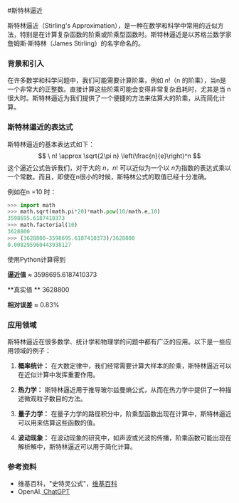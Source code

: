 #斯特林逼近

斯特林逼近（Stirling's Approximation），是一种在数学和科学中常用的近似方法，特别是在计算复杂函数的阶乘或阶乘型函数时。斯特林逼近是以苏格兰数学家詹姆斯·斯特林（James Stirling）的名字命名的。

### 背景和引入

在许多数学和科学问题中，我们可能需要计算阶乘，例如 $n!$（n 的阶乘），当n是一个非常大的正整数。直接计算这些阶乘可能会变得非常复杂且耗时，尤其是当 n 很大时。斯特林逼近为我们提供了一个便捷的方法来估算大的阶乘，从而简化计算。

### 斯特林逼近的表达式

斯特林逼近的基本表达式如下：
$$
\ n! \approx \sqrt{2\pi n} \left(\frac{n}{e}\right)^n
$$
这个逼近公式告诉我们，对于大的 $n$，$n!$ 可以近似为一个以 $n$为指数的表达式乘以一个常数。而且，即使在n很小的时候，斯特林公式的取值已经十分准确。

例如在n =10 时：

```python
>>> import math
>>> math.sqrt(math.pi*20)*math.pow(10/math.e,10)
3598695.6187410373
>>> math.factorial(10)
3628800
>>> (3628800-3598695.6187410373)/3628800
0.008295960443938127
```

使用Python计算得到

**逼近值**  $\approx$ 3598695.6187410373

**真实值  ** 3628800

**相对误差**  $\approx$  0.83%

### 应用领域

斯特林逼近在很多数学、统计学和物理学的问题中都有广泛的应用。以下是一些应用领域的例子：

1. **概率统计：** 在大数定律中，我们经常需要计算大样本的阶乘，斯特林逼近可以在近似计算中发挥重要作用。

2. **热力学：** 斯特林逼近用于推导玻尔兹曼熵公式，从而在热力学中提供了一种描述微观粒子数目的方法。

3. **量子力学：** 在量子力学的路径积分中，阶乘型函数出现在计算中，斯特林逼近可以用来估算这些函数的值。

4. **波动现象：** 在波动现象的研究中，如声波或光波的传播，阶乘函数可能出现在解析解中，斯特林逼近可以用于简化计算。

### 参考资料

-  维基百科，"史特灵公式"，[维基百科](https://zh.wikipedia.org/zh-hans/%E5%8F%B2%E7%89%B9%E9%9D%88%E5%85%AC%E5%BC%8F)
- OpenAI.[ ChatGPT](https://chat.openai.com/)